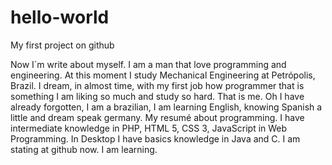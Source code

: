 # hello-world
My first project on github

Now I´m write about myself. I am a man that love programming and engineering. At this moment I study Mechanical Engineering at Petrópolis, Brazil. I dream, in almost time, with my first job how programmer that is something I am liking so much and study so hard. That is me. Oh I have already forgotten, I am a brazilian, I am learning English, knowing Spanish a little and dream speak germany.
My resumé about programming. I have intermediate knowledge in PHP, HTML 5, CSS 3, JavaScript in Web Programming. In Desktop I have basics knowledge in Java and C.
I am stating at github now. I am learning.
